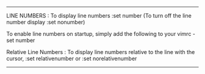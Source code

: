 ------------------------------------------
LINE NUMBERS :
To display line numbers :set number (To turn off the line number display :set nonumber)

To enable line numbers on startup, simply add the following to your vimrc - set number

Relative Line Numbers : To display line numbers relative to the line with the cursor, :set relativenumber or :set norelativenumber

------------------------------------------

